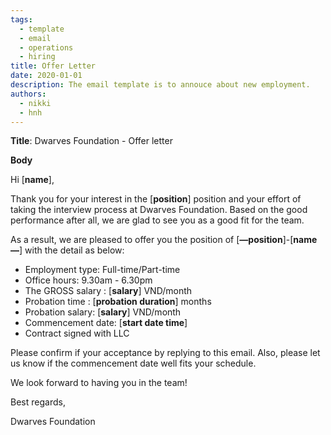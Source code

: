 ```yaml
---
tags: 
  - template
  - email
  - operations
  - hiring
title: Offer Letter
date: 2020-01-01
description: The email template is to annouce about new employment. 
authors:
  - nikki
  - hnh
---
```


**Title**: Dwarves Foundation - Offer letter

**Body**

Hi [**name**],

Thank you for your interest in the [**position**] position and your effort of taking the interview process at Dwarves Foundation. Based on the good performance after all, we are glad to see you as a good fit for the team.

As a result, we are pleased to offer you the position of [**—position**]-[**name—**] with the detail as below:

- Employment type: Full-time/Part-time
- Office hours: 9.30am - 6.30pm
- The GROSS salary : [**salary**] VND/month
- Probation time : [**probation duration**] months
- Probation salary: [**salary**] VND/month
- Commencement date: [**start date time**]
- Contract signed with LLC

Please confirm if your acceptance by replying to this email. Also, please let us know if the commencement date well fits your schedule.

We look forward to having you in the team!

Best regards,

Dwarves Foundation
